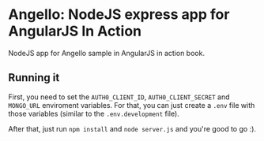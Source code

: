 # Angello: NodeJS express app for AngularJS In Action

NodeJS app for Angello sample in AngularJS in action book.

## Running it

First, you need to set the `AUTH0_CLIENT_ID`, `AUTH0_CLIENT_SECRET` and `MONGO_URL` enviroment variables. For that, you can just create a `.env` file with those variables (similar to the `.env.development` file).

After that, just run `npm install` and `node server.js` and you're good to go :).
